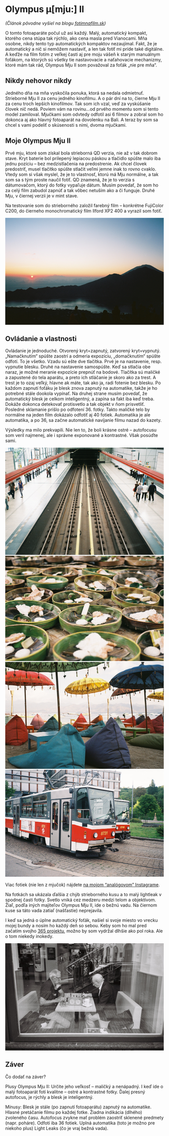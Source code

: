 
# Olympus µ[mju:] II

*(Článok pôvodne vyšiel na blogu [fotimnafilm.sk](https://fotimnafilm.sk))*

O tomto fotoaparáte počul už asi každý. Malý, automatický kompakt, ktorého cena stúpa tak rýchlo, ako cena masla pred Vianocami. Mňa osobne, nikdy tento typ automatických kompaktov nezaujímal. Fakt, že je automatický a nič si nemôžem nastaviť, a len tak fotiť mi príde také digitálne. A keďže na film fotím z veľkej časti aj pre moju vášeň k starým manuálnym foťákom, na ktorých sú všetky tie nastavovacie a naťahovacie mechanizmy, ktoré mám tak rád, Olympus Mju II som považoval za foťák „nie pre mňa“.

## Nikdy nehovor nikdy

Jedného dňa na mňa vyskočila ponuka, ktorá sa nedala odmietnuť. Strieborné Mju II za cenu jedného kinofilmu. A o pár dní na to, čierne Mju II za cenu troch lepších kinofilmov. Tak som ich vzal, veď za vyskúšanie človek nič nedá. Poviem vám na rovinu…od prvého momentu som si tento model zamiloval. Mjučkami som odvtedy odfotil asi 6 filmov a zobral som ho dokonca aj ako hlavný fotoaparát na dovolenku na Bali. A teraz by som sa chcel s vami podeliť o skúsenosti s nimi, dvoma mjučkami.

## Moje Olympus Mju II

Prvé mju, ktoré som získal bola strieborná QD verzia, nie až v tak dobrom stave. Kryt baterie bol prilepený lepiacou páskou a tlačidlo spúšte malo iba jednu pozíciu – bez medzistlačenia na predostrenie. Ak chcel človek predostriť, musel tlačítko spúšte stlačit veľmi jemne inak to rovno cvaklo. Vtedy som si však myslel, že je to vlastnosť, ktorú má Mju normálne, a tak som sa s tým proste naučil fotiť. QD znamená, že je to verzia s dátumovačom, ktorý do fotky vypaľuje dátum. Musím povedať, že som ho za celý film zabudol zapnúť a tak vôbec netuším ako a či funguje. Druhé Mju, v čiernej verzii je v mint stave.

Na testovanie som do strieborného založil farebný film – konkrétne FujiColor C200,  do čierneho monochromatický film Ilford XP2 400 a vyrazil som fotiť.

![](./media/R1-34.jpg)


## Ovládanie a vlastnosti

Ovládanie je jednoduché. Otvorený kryt=zapnutý, zatvorený kryt=vypnutý. „Namačknutím“ spúšte zaostrí a odmeria expozíciu, „domačknutím“ spúšte odfotí. To je všetko. Vzadu sú ešte dve tlačítka. Prvé je na nastavenie, resp. vypnutie blesku. Druhé na nastavenie samospúšte. Keď sa stlačia obe naraz, je možné meranie expozície prepnúť na bodové. Tlačítka sú maličké a zapustené do tela aparátu, a preto ich stláčanie je skoro ako za trest. A trest je to ozaj veľký, hlavne ak máte, tak ako ja, radi fotenie bez blesku. Po každom zapnutí foťáku je blesk znova zapnutý na automatike, takže je ho potrebné stále dookola vypínať. Na druhej strane musím povedať, že automatický blesk je celkom inteligentný, a zapína sa fakt iba keď treba. Dokáže dokonca detekovať protisvetlo a tak objekt v ňom prisvetliť. Posledné sklamanie prišlo po odfotení 36. fotky. Takto maličké telo by normálne na jeden film dokázalo odfotiť aj 40 fotiek. Automatika je ale automatika, a po 36, sa začne automatické navíjanie filmu nazad do kazety.

Výsledky ma milo prekvapili. Nie len to, že boli krásne ostré – autofocusu som veril najmenej, ale i správne exponované a kontrastné. Však posúďte sami.

![](./media/R1-0A.jpg)
![](./media/R1-05.jpg)
![](./media/R1-23.jpg)
![](./media/R1-13A.jpg)

Viac fotiek (nie len z mjučok) nájdete [na mojom “analógovom” Instagrame](https://instagram.com/matoanalogpeto).

Na fotkách sa ukázala ďalšia z chýb strieborného kusu a to malý lightleak v spodnej časti fotky. Svetlo vniká cez medzeru medzi telom a objektívom. Žiaľ, podľa iných majiteľov Olympus Mju II, ide o bežnú vadu. Na čiernom kuse sa táto vada zatiaľ (našťastie) neprejavila.

I keď sa jedná o úplne automatický foťák, našiel si svoje miesto vo vrecku mojej bundy a nosím ho každý deň so sebou. Keby som ho mal pred začatím svojho [365 projektu](./365-project-cast-2-hodnotenie.md), možno by som vydržal dlhšie ako pol roka. Ale o tom niekedy inokedy.

![](./media/R1-24.jpg)

## Záver

Čo dodať na záver?

Plusy Olympus Mju II: Určite jeho veľkosť – maličký a nenápadný. I keď ide o malý fotoaparát fotí kvalitne – ostré a kontrastné fotky. Ďalej presný autofocus, je rýchly a blesk je inteligentný.

Mínusy: Blesk je stále (po zapnutí fotoaparátu) zapnutý na automatike. Hlasné pretáčanie filmu po každej fotke. Žiadna indikácia (dlhého) zvoleného času. Autofocus zvykne mať problém zaostriť sklenené predmety (napr. poháre). Odfotí iba 36 fotiek. Uplná automatika (toto je možno pre niekoho plus) Light Leaks (čo je vraj bežná vada).
